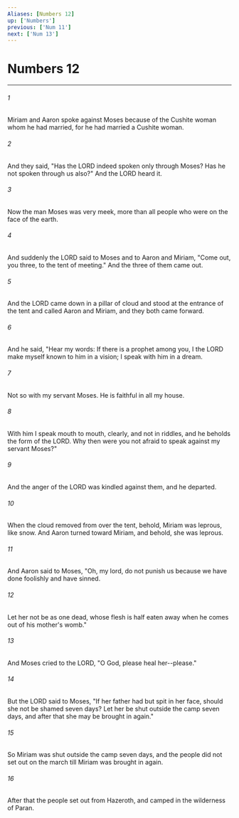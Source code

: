 ```yaml
---
Aliases: [Numbers 12]
up: ['Numbers']
previous: ['Num 11']
next: ['Num 13']
---
```

# Numbers 12
***



###### 1 
Miriam and Aaron spoke against Moses because of the Cushite woman whom he had married, for he had married a Cushite woman. 

###### 2 
And they said, "Has the LORD indeed spoken only through Moses? Has he not spoken through us also?" And the LORD heard it. 

###### 3 
Now the man Moses was very meek, more than all people who were on the face of the earth. 

###### 4 
And suddenly the LORD said to Moses and to Aaron and Miriam, "Come out, you three, to the tent of meeting." And the three of them came out. 

###### 5 
And the LORD came down in a pillar of cloud and stood at the entrance of the tent and called Aaron and Miriam, and they both came forward. 

###### 6 
And he said, "Hear my words: If there is a prophet among you, I the LORD make myself known to him in a vision; I speak with him in a dream. 

###### 7 
Not so with my servant Moses. He is faithful in all my house. 

###### 8 
With him I speak mouth to mouth, clearly, and not in riddles, and he beholds the form of the LORD. Why then were you not afraid to speak against my servant Moses?" 

###### 9 
And the anger of the LORD was kindled against them, and he departed. 

###### 10 
When the cloud removed from over the tent, behold, Miriam was leprous, like snow. And Aaron turned toward Miriam, and behold, she was leprous. 

###### 11 
And Aaron said to Moses, "Oh, my lord, do not punish us because we have done foolishly and have sinned. 

###### 12 
Let her not be as one dead, whose flesh is half eaten away when he comes out of his mother's womb." 

###### 13 
And Moses cried to the LORD, "O God, please heal her--please." 

###### 14 
But the LORD said to Moses, "If her father had but spit in her face, should she not be shamed seven days? Let her be shut outside the camp seven days, and after that she may be brought in again." 

###### 15 
So Miriam was shut outside the camp seven days, and the people did not set out on the march till Miriam was brought in again. 

###### 16 
After that the people set out from Hazeroth, and camped in the wilderness of Paran.
